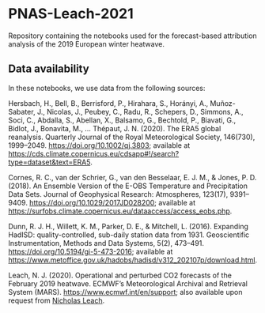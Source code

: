 # PNAS-Leach-2021
Repository containing the notebooks used for the forecast-based attribution analysis of the 2019 European winter heatwave.

## Data availability
In these notebooks, we use data from the following sources:

Hersbach, H., Bell, B., Berrisford, P., Hirahara, S., Horányi, A., Muñoz-Sabater, J., Nicolas, J., Peubey, C., Radu, R., Schepers, D., Simmons, A., Soci, C., Abdalla, S., Abellan, X., Balsamo, G., Bechtold, P., Biavati, G., Bidlot, J., Bonavita, M., … Thépaut, J. N. (2020). The ERA5 global reanalysis. Quarterly Journal of the Royal Meteorological Society, 146(730), 1999–2049. https://doi.org/10.1002/qj.3803; available at https://cds.climate.copernicus.eu/cdsapp#!/search?type=dataset&text=ERA5.

Cornes, R. C., van der Schrier, G., van den Besselaar, E. J. M., & Jones, P. D. (2018). An Ensemble Version of the E-OBS Temperature and Precipitation Data Sets. Journal of Geophysical Research: Atmospheres, 123(17), 9391–9409. https://doi.org/10.1029/2017JD028200; available at https://surfobs.climate.copernicus.eu/dataaccess/access_eobs.php.

Dunn, R. J. H., Willett, K. M., Parker, D. E., & Mitchell, L. (2016). Expanding HadISD: quality-controlled, sub-daily station data from 1931. Geoscientific Instrumentation, Methods and Data Systems, 5(2), 473–491. https://doi.org/10.5194/gi-5-473-2016; available at https://www.metoffice.gov.uk/hadobs/hadisd/v312_202107p/download.html.

Leach, N. J. (2020). Operational and perturbed CO2 forecasts of the February 2019 heatwave. ECMWF’s Meteorological Archival and Retrieval System (MARS). https://www.ecmwf.int/en/support; also available upon request from [Nicholas Leach](mailto:nicholas.leach@stx.ox.ac.uk).